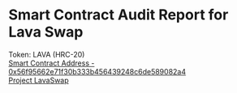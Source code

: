 # Smart Contract Audit Report for Lava Swap

Token: LAVA (HRC-20)   
[Smart Contract Address - 0x56f95662e71f30b333b456439248c6de589082a4](https://scan.hecochain.com/address/0x56f95662e71f30b333b456439248c6de589082a4#contracts)   
[Project LavaSwap](https://lavaswap.com)

